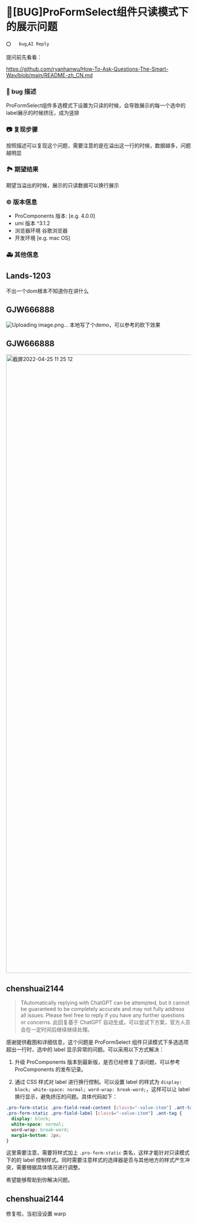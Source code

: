 # 🐛[BUG]ProFormSelect组件只读模式下的展示问题

`⭕️   bug`,`AI Reply`

提问前先看看：

https://github.com/ryanhanwu/How-To-Ask-Questions-The-Smart-Way/blob/main/README-zh_CN.md

### 🐛 bug 描述

ProFormSelect组件多选模式下设置为只读的时候，会导致展示的每一个选中的label展示的时候挤压，成为竖排

### 📷 复现步骤

按照描述可以复现这个问题，需要注意的是在溢出这一行的时候，数据越多，问题越明显

### 🏞 期望结果

期望当溢出的时候，展示的只读数据可以换行展示

### © 版本信息

- ProComponents 版本: [e.g. 4.0.0]
- umi 版本 ^3.1.2
- 浏览器环境 谷歌浏览器
- 开发环境 [e.g. mac OS]

### 🚑 其他信息

## Lands-1203

不出一个dom根本不知道你在讲什么

## GJW666888

![Uploading image.png…]()
本地写了个demo，可以参考的砍下效果

## GJW666888

  <img width="1680" alt="截屏2022-04-25 11 25 12" src="https://user-images.githubusercontent.com/66716790/165015838-04e17327-3785-4483-946e-76075a79244f.png">

## chenshuai2144

> TAutomatically replying with ChatGPT can be attempted, but it cannot be guaranteed to be completely accurate and may not fully address all issues. Please feel free to reply if you have any further questions or concerns.
> 此回复基于 ChatGPT 自动生成，可以尝试下方案，官方人员会在一定时间后继续继续处理。

感谢提供截图和详细信息，这个问题是 ProFormSelect 组件只读模式下多选选项超出一行时，选中的 label 显示异常的问题。可以采用以下方式解决：

1. 升级 ProComponents 版本到最新版，是否已经修复了该问题，可以参考 ProComponents 的发布记录。

2. 通过 CSS 样式对 label 进行换行控制。可以设置 label 的样式为 `display: block; white-space: normal; word-wrap: break-word;`，这样可以让 label 换行显示，避免挤压的问题。具体代码如下：

```css
.pro-form-static .pro-field-read-content [class$="-value-item"] .ant-tag,
.pro-form-static .pro-field-label [class$="-value-item"] .ant-tag {
  display: block;
  white-space: normal;
  word-wrap: break-word;
  margin-bottom: 2px;
}
```

这里需要注意，需要将样式加上 `.pro-form-static` 类名，这样才能针对只读模式下的的 label 控制样式。同时需要注意样式的选择器是否与其他地方的样式产生冲突，需要根据具体情况进行调整。

希望能够帮助到你解决问题。

## chenshuai2144

修复啦，当初没设置 warp
